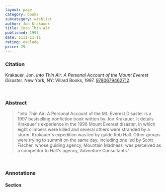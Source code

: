 ```yaml
---
layout: page
category: books
subcategory: wishlist
author: Jon Krakauer
title: Into Thin Air
published: 1997
date: 1111-11-11
rating: exclude
price: 25
---
```


### Citation

Krakauer, Jon. *Into Thin Air: A Personal Account of the Mount Everest Disaster.* New York, NY: Villard Books, 1997. [9780679462712](https://books.google.ca/books/about/Into_Thin_Air.html?id=gt7EQgH8-b4C).

<br>

### Abstract

> "Into Thin Air: A Personal Account of the Mt. Everest Disaster is a 1997 bestselling nonfiction book written by Jon Krakauer. It details Krakauer's experience in the 1996 Mount Everest disaster, in which eight climbers were killed and several others were stranded by a storm. Krakauer's expedition was led by guide Rob Hall. Other groups were trying to summit on the same day, including one led by Scott Fischer, whose guiding agency, Mountain Madness, was perceived as a competitor to Hall's agency, Adventure Consultants."

<br>

### Annotations

#### Section

<br>
